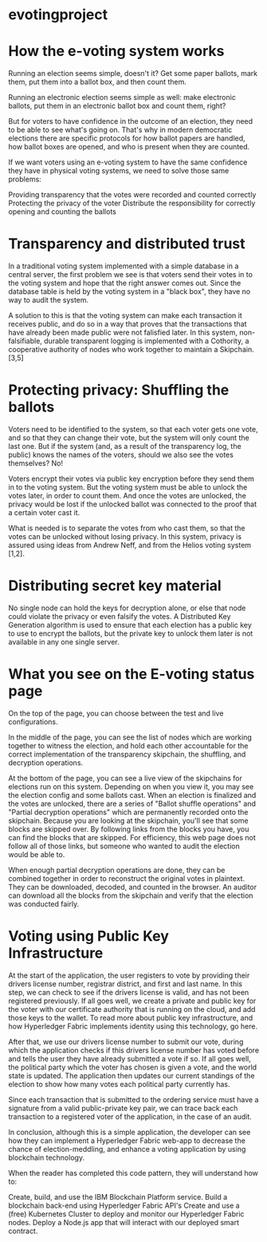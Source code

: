 # evotingproject

# How the e-voting system works
Running an election seems simple, doesn't it? Get some paper ballots, mark them, put them into a ballot box, and then count them.

Running an electronic election seems simple as well: make electronic ballots, put them in an electronic ballot box and count them, right?

But for voters to have confidence in the outcome of an election, they need to be able to see what's going on. That's why in modern democratic 
elections there are specific protocols for how ballot papers are handled, how ballot boxes are opened, and who is present when they are counted.

If we want voters using an e-voting system to have the same confidence they have in physical voting systems, we need to solve those same problems:

Providing transparency that the votes were recorded and counted correctly
Protecting the privacy of the voter
Distribute the responsibility for correctly opening and counting the ballots
# Transparency and distributed trust
In a traditional voting system implemented with a simple database in a central server, the first problem we see is that voters send their votes in to the voting 
system and hope that the right answer comes out. Since the database table is held by the voting system in a "black box", they have no way to audit the system.

A solution to this is that the voting system can make each transaction it receives public, and do so in a way that proves that the transactions that have already 
been made public were not falisfied later. In this system, non-falsifiable, durable transparent logging is implemented with a Cothority, a cooperative authority of 
nodes who work together to maintain a Skipchain. [3,5]

# Protecting privacy: Shuffling the ballots
Voters need to be identified to the system, so that each voter gets one vote, and so that they can change their vote, but the system will only count the last one.
But if the system (and, as a result of the transparency log, the public) knows the names of the voters, should we also see the votes themselves? No!

Voters encrypt their votes via public key encryption before they send them in to the voting system. But the voting system must be able to unlock the votes later,
in order to count them. And once the votes are unlocked, the privacy would be lost if the unlocked ballot was connected to the proof that a certain voter cast it.

What is needed is to separate the votes from who cast them, so that the votes can be unlocked without losing privacy. In this system, privacy is assured using ideas
from Andrew Neff, and from the Helios voting system [1,2].

# Distributing secret key material
No single node can hold the keys for decryption alone, or else that node could violate the privacy or even falsify the votes. A Distributed Key Generation algorithm 
is used to ensure that each election has a public key to use to encrypt the ballots, but the private key to unlock them later is not available in any one single server. 

# What you see on the E-voting status page
On the top of the page, you can choose between the test and live configurations.

In the middle of the page, you can see the list of nodes which are working together to witness the election, and hold each other accountable for the correct implementation
of the transparency skipchain, the shuffling, and decryption operations.

At the bottom of the page, you can see a live view of the skipchains for elections run on this system. Depending on when you view it, you may see the election config and
some ballots cast. When an election is finalized and the votes are unlocked, there are a series of "Ballot shuffle operations"
and "Partial decryption operations" which are permanently recorded onto the skipchain. Because you are looking at the skipchain, you'll see that some blocks are skipped over. 
By following links from the blocks you have, you can find the blocks that are skipped. For efficiency, this web page does not follow all of those links, but someone who wanted 
to audit the election would be able to.

When enough partial decryption operations are done, they can be combined together in order to reconstruct the original votes in plaintext. They can be downloaded, decoded, and 
counted in the browser. An auditor can download all the blocks from the skipchain and verify that the election was conducted fairly.

# Voting using Public Key Infrastructure
At the start of the application, the user registers to vote by providing their drivers license number, registrar district, and first and last name. In this step, we can check 
to see if the drivers license is valid, and has not been registered previously. If all goes well, we create a private and public key for the voter with our certificate authority
that is running on the cloud, and add those keys to the wallet. To read more about public key infrastructure, and how Hyperledger Fabric implements identity using this technology, go here.

After that, we use our drivers license number to submit our vote, during which the application checks if this drivers license number has voted before and tells the user they have 
already submitted a vote if so. If all goes well, the political party which the voter has chosen is given a vote, and the world state is updated. The application then updates our current
standings of the election to show how many votes each political party currently has.

Since each transaction that is submitted to the ordering service must have a signature from a valid public-private key pair, we can trace back each transaction to a registered voter of the
application, in the case of an audit.

In conclusion, although this is a simple application, the developer can see how they can implement a Hyperledger Fabric web-app to decrease the chance of election-meddling, and enhance a 
voting application by using blockchain technology.

When the reader has completed this code pattern, they will understand how to:

Create, build, and use the IBM Blockchain Platform service.
Build a blockchain back-end using Hyperledger Fabric API's
Create and use a (free) Kubernetes Cluster to deploy and monitor our Hyperledger Fabric nodes.
Deploy a Node.js app that will interact with our deployed smart contract.
